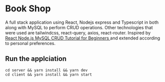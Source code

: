 # Book Shop

A full stack application using React, Nodejs express and Typescript in both along with MySQL to perform CRUD operations. Other technologies that were used are tailwindcss, react-query, axios, react-router. Inspired by [React Node.js MySQL CRUD Tutorial for Beginners
](https://www.youtube.com/watch?v=fPuLnzSjPLE) and extended according to personal preferences.

## Run the applciation

```
cd server && yarn install && yarn dev
cd client && yarn install && yarn start
```
